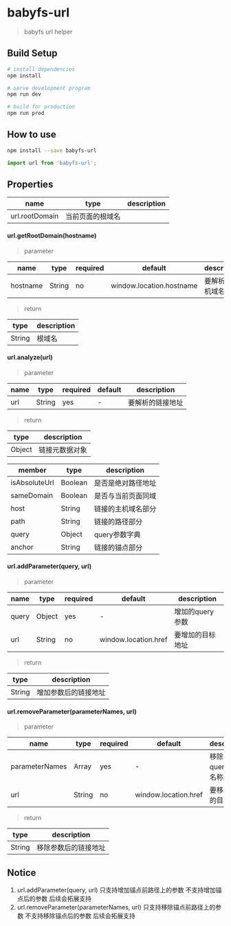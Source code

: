 # babyfs-url

> babyfs url helper

## Build Setup

``` bash
# install dependencies
npm install

# serve development program
npm run dev

# build for production
npm run prod
```

## How to use

``` bash
npm install --save babyfs-url
```

``` javascript
import url from 'babyfs-url';
```
## Properties

name | type | description
----|----|----
url.rootDomain | 当前页面的根域名

#### url.getRootDomain(hostname)

>parameter

name | type | required | default | description
----|----|----|----|----
hostname | String | no | window.location.hostname | 要解析的主机域名

>return

type | description
----|----
String | 根域名

#### url.analyze(url)

>parameter

name | type | required | default | description
----|----|----|----|----
url | String | yes | - | 要解析的链接地址

>return

type | description
----|----
Object | 链接元数据对象

member | type | description
----|----|----
isAbsoluteUrl | Boolean | 是否是绝对路径地址
sameDomain | Boolean | 是否与当前页面同域
host | String | 链接的主机域名部分
path | String | 链接的路径部分
query | Object | query参数字典
anchor | String | 链接的锚点部分

#### url.addParameter(query, url)

>parameter

name | type | required | default | description
----|----|----|----|----
query | Object | yes | - | 增加的query参数
url | String | no | window.location.href | 要增加的目标地址

>return

type | description
----|----
String | 增加参数后的链接地址

#### url.removeParameter(parameterNames, url)

>parameter

name | type | required | default | description
----|----|----|----|----
parameterNames | Array | yes | - | 移除的query参数名称数组
url | String | no | window.location.href | 要移除参数的目标地址

>return

type | description
----|----
String | 移除参数后的链接地址


## Notice

1. url.addParameter(query, url) 只支持增加锚点前路径上的参数 不支持增加锚点后的参数 后续会拓展支持
2. url.removeParameter(parameterNames, url) 只支持移除锚点前路径上的参数 不支持移除锚点后的参数 后续会拓展支持
